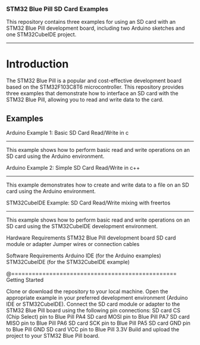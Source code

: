 ### STM32 Blue Pill SD Card Examples ###
This repository contains three examples for using an SD card with an STM32 Blue Pill development board, including two Arduino sketches and one STM32CubeIDE project.
_____________________________________________________________________

# Introduction #
The STM32 Blue Pill is a popular and cost-effective development board based on the STM32F103C8T6 microcontroller. This repository provides three examples that demonstrate how to interface an SD card with the STM32 Blue Pill, allowing you to read and write data to the card.

## Examples ##
Arduino Example 1: Basic SD Card Read/Write in c
______________
This example shows how to perform basic read and write operations on an SD card using the Arduino environment.

Arduino Example 2: Simple SD Card Read/Write in c++
_____________
This example demonstrates how to create and write data to a file on an SD card using the Arduino environment.

STM32CubeIDE Example: SD Card Read/Write mixing with freertos
_____________
This example shows how to perform basic read and write operations on an SD card using the STM32CubeIDE development environment.

Hardware Requirements
STM32 Blue Pill development board
SD card module or adapter
Jumper wires or connection cables

Software Requirements
Arduino IDE (for the Arduino examples)
STM32CubeIDE (for the STM32CubeIDE example)

@================================================
Getting Started

Clone or download the repository to your local machine.
Open the appropriate example in your preferred development environment (Arduino IDE or STM32CubeIDE).
Connect the SD card module or adapter to the STM32 Blue Pill board using the following pin connections:
SD card CS (Chip Select) pin to Blue Pill PA4
SD card MOSI pin to Blue Pill PA7
SD card MISO pin to Blue Pill PA6
SD card SCK pin to Blue Pill PA5
SD card GND pin to Blue Pill GND
SD card VCC pin to Blue Pill 3.3V
Build and upload the project to your STM32 Blue Pill board.
